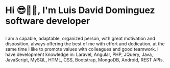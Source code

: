 # Hi 😎👋🏽, I'm Luis David Dominguez software developer

##
I am a capable, adaptable, organized person, with great motivation and disposition, always offering the best of me with effort and dedication, at the same time I like to promote values with colleagues and good teamwork.
I have development knowledge in: Laravel, Angular, PHP, JQuery, Java, JavaScript, MySQL, HTML, CSS, Bootstrap, MongoDB, Android, REST APIs.
